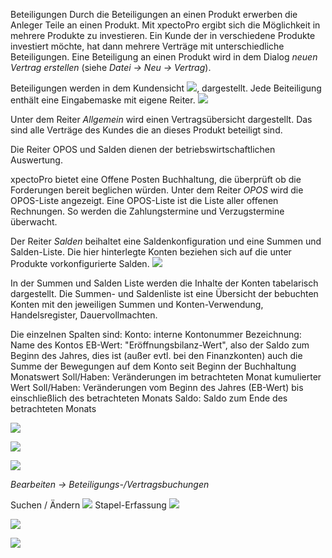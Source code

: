 Beteiligungen
Durch die Beteiligungen an einen Produkt erwerben die Anleger Teile an einen Produkt. Mit xpectoPro ergibt sich die Möglichkeit in mehrere Produkte zu investieren. Ein Kunde der in verschiedene Produkte investiert möchte, hat dann mehrere Verträge mit unterschiedliche Beteiligungen.
Eine Beteiligung an einen Produkt wird in dem Dialog *neuen Vertrag erstellen* (siehe *Datei → Neu → Vertrag*).

Beteiligungen werden in dem Kundensicht ![](http://xpecto.github.io/docs/img/img_1439895004298.png), dargestellt. 
Jede Beiteiligung enthält  eine Eingabemaske mit eigene Reiter. 
![](http://xpecto.github.io/docs/img/img_1438780567378.png)

Unter dem Reiter *Allgemein*  wird einen Vertragsübersicht dargestellt. Das sind alle Verträge des Kundes die an dieses Produkt beteiligt sind.

Die Reiter OPOS und Salden dienen der betriebswirtschaftlichen Auswertung. 

xpectoPro bietet eine Offene Posten Buchhaltung, die überprüft ob die Forderungen bereit beglichen würden. Unter dem Reiter *OPOS* wird die OPOS-Liste angezeigt. Eine OPOS-Liste ist die Liste aller offenen Rechnungen. So werden die Zahlungstermine und Verzugstermine überwacht.


Der Reiter *Salden* beihaltet eine Saldenkonfiguration und eine Summen und Salden-Liste. Die hier hinterlegte Konten beziehen sich auf die unter Produkte vorkonfigurierte Salden.
![](http://xpecto.github.io/docs/img/img_1439903745722.png)

In der Summen und Salden Liste werden die Inhalte der Konten tabelarisch dargestellt.
Die Summen- und Saldenliste ist eine Übersicht der bebuchten Konten mit den jeweiligen Summen und 
Konten-Verwendung, Handelsregister, Dauervollmachten.

Die einzelnen Spalten sind:
Konto: interne Kontonummer
Bezeichnung: Name des Kontos
EB-Wert: "Eröffnungsbilanz-Wert", also der Saldo zum Beginn des Jahres, dies ist (außer evtl. bei den Finanzkonten) auch die Summe der Bewegungen auf dem Konto seit Beginn der Buchhaltung
Monatswert Soll/Haben: Veränderungen im betrachteten Monat
kumulierter Wert Soll/Haben: Veränderungen vom Beginn des Jahres (EB-Wert) bis einschließlich des betrachteten Monats
Saldo: Saldo zum Ende des betrachteten Monats

![](http://xpecto.github.io/docs/img/img_1438781052382.png)

![](http://xpecto.github.io/docs/img/img_1439905236293.png)

![](http://xpecto.github.io/docs/img/img_1439905104073.png)


*Bearbeiten → Beteiligungs-/Vertragsbuchungen*

Suchen / Ändern
![](http://xpecto.github.io/docs/img/img_1438780690613.png)
Stapel-Erfassung
![](http://xpecto.github.io/docs/img/img_1438782147484.png)


![](http://xpecto.github.io/docs/img/img_1439551367769.png)

![](http://xpecto.github.io/docs/img/img_1439551309648.png)